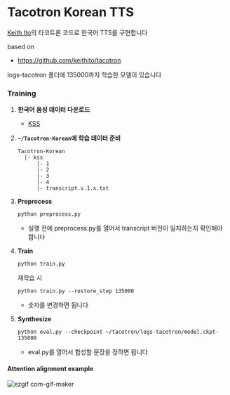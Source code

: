 # Tacotron Korean TTS

[Keith Ito](https://github.com/keithito)의 타코트론 코드로 한국어 TTS를 구현합니다

based on
  * https://github.com/keithito/tacotron

logs-tacotron 폴더에 135000까지 학습한 모델이 있습니다

### Training

1. **한국어 음성 데이터 다운로드**

    * [KSS](https://www.kaggle.com/bryanpark/korean-single-speaker-speech-dataset)

2. **`~/Tacotron-Korean`에 학습 데이터 준비**

   ```
   Tacotron-Korean
     |- kss
         |- 1
         |- 2
         |- 3
         |- 4
         |- transcript.v.1.x.txt
   ```

3. **Preprocess**
   ```
   python preprocess.py
   ```
     * 실행 전에 preprocess.py를 열어서 transcript 버전이 일치하는지 확인해야 합니다

4. **Train**
   ```
   python train.py
   ```

   재학습 시
   ```
   python train.py --restore_step 135000
   ```
     * 숫자를 변경하면 됩니다

5. **Synthesize**
   ```
   python eval.py --checkpoint ~/tacotron/logs-tacotron/model.ckpt-135000
   ```
     * eval.py를 열어서 합성할 문장을 정하면 됩니다

#### Attention alignment example
![ezgif com-gif-maker](https://user-images.githubusercontent.com/49984198/77516623-13029780-6ebe-11ea-8bd2-821930682ea8.gif)
